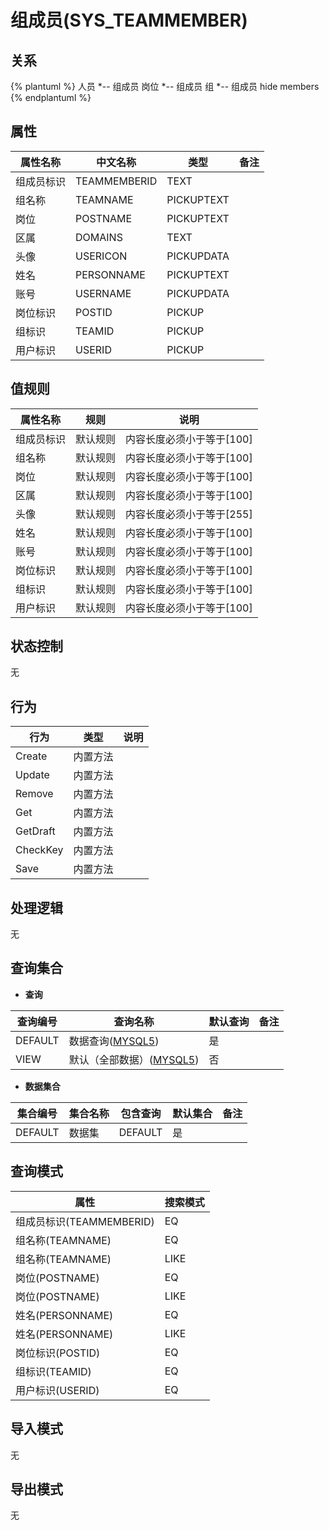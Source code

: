 # 组成员(SYS_TEAMMEMBER)

  

## 关系
{% plantuml %}
人员 *-- 组成员 
岗位 *-- 组成员 
组 *-- 组成员 
hide members
{% endplantuml %}

## 属性

| 属性名称        |    中文名称    | 类型     |  备注  |
| --------   |------------| -----   |  -------- | 
|组成员标识|TEAMMEMBERID|TEXT|&nbsp;|
|组名称|TEAMNAME|PICKUPTEXT|&nbsp;|
|岗位|POSTNAME|PICKUPTEXT|&nbsp;|
|区属|DOMAINS|TEXT|&nbsp;|
|头像|USERICON|PICKUPDATA|&nbsp;|
|姓名|PERSONNAME|PICKUPTEXT|&nbsp;|
|账号|USERNAME|PICKUPDATA|&nbsp;|
|岗位标识|POSTID|PICKUP|&nbsp;|
|组标识|TEAMID|PICKUP|&nbsp;|
|用户标识|USERID|PICKUP|&nbsp;|

## 值规则
| 属性名称    | 规则    |  说明  |
| --------   |------------| ----- | 
|组成员标识|默认规则|内容长度必须小于等于[100]|
|组名称|默认规则|内容长度必须小于等于[100]|
|岗位|默认规则|内容长度必须小于等于[100]|
|区属|默认规则|内容长度必须小于等于[100]|
|头像|默认规则|内容长度必须小于等于[255]|
|姓名|默认规则|内容长度必须小于等于[100]|
|账号|默认规则|内容长度必须小于等于[100]|
|岗位标识|默认规则|内容长度必须小于等于[100]|
|组标识|默认规则|内容长度必须小于等于[100]|
|用户标识|默认规则|内容长度必须小于等于[100]|

## 状态控制

无


## 行为
| 行为    | 类型    |  说明  |
| --------   |------------| ----- | 
|Create|内置方法|&nbsp;|
|Update|内置方法|&nbsp;|
|Remove|内置方法|&nbsp;|
|Get|内置方法|&nbsp;|
|GetDraft|内置方法|&nbsp;|
|CheckKey|内置方法|&nbsp;|
|Save|内置方法|&nbsp;|

## 处理逻辑
无

## 查询集合

* **查询**

| 查询编号 | 查询名称       | 默认查询 |   备注|
| --------  | --------   | --------   | ----- |
|DEFAULT|数据查询([MYSQL5](../../appendix/query_MYSQL5.md#SysTeamMember_Default))|是|&nbsp;|
|VIEW|默认（全部数据）([MYSQL5](../../appendix/query_MYSQL5.md#SysTeamMember_View))|否|&nbsp;|

* **数据集合**

| 集合编号 | 集合名称   |  包含查询  | 默认集合 |   备注|
| --------  | --------   | -------- | --------   | ----- |
|DEFAULT|数据集|DEFAULT|是|&nbsp;|

## 查询模式
| 属性      |    搜索模式     |
| --------   |------------|
|组成员标识(TEAMMEMBERID)|EQ|
|组名称(TEAMNAME)|EQ|
|组名称(TEAMNAME)|LIKE|
|岗位(POSTNAME)|EQ|
|岗位(POSTNAME)|LIKE|
|姓名(PERSONNAME)|EQ|
|姓名(PERSONNAME)|LIKE|
|岗位标识(POSTID)|EQ|
|组标识(TEAMID)|EQ|
|用户标识(USERID)|EQ|

## 导入模式
无


## 导出模式
无
